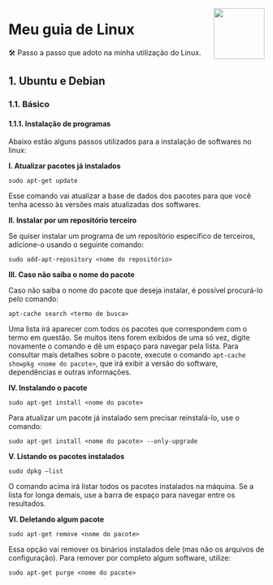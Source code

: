 <!-- Simple logo -->
<a href="#meu-guia-de-linux"><img width="100px" src="https://upload.wikimedia.org/wikipedia/commons/thumb/3/35/Tux.svg/1200px-Tux.svg.png" align="right" /></a>

# Meu guia de Linux

🛠 Passo a passo que adoto na minha utilização do Linux.

## 1. Ubuntu e Debian

### 1.1. Básico

#### 1.1.1. Instalação de programas

Abaixo estão alguns passos utilizados para a instalação de softwares no linux:

**I. Atualizar pacotes já instalados**

```console
sudo apt-get update
```

Esse comando vai atualizar a base de dados dos pacotes para que você tenha acesso às versões mais atualizadas dos softwares.

**II. Instalar por um repositório terceiro**

Se quiser instalar um programa de um repositório específico de terceiros, adicione-o usando o seguinte comando: 

```console
sudo add-apt-repository <nome do repositório>
```

**III. Caso não saiba o nome do pacote**

Caso não saiba o nome do pacote que deseja instalar, é possível procurá-lo pelo comando:

```console
apt-cache search <termo de busca>
```

Uma lista irá aparecer com todos os pacotes que correspondem com o termo em questão. Se muitos itens forem exibidos de uma só vez, digite novamente o comando e dê um espaço para navegar pela lista. Para consultar mais detalhes sobre o pacote, execute o comando `apt-cache showpkg <nome do pacote>`, que irá exibir a versão do software, dependências e outras informações.

**IV. Instalando o pacote**

```console
sudo apt-get install <nome do pacote>
```

Para atualizar um pacote já instalado sem precisar reinstalá-lo, use o comando:

```console
sudo apt-get install <nome do pacote> --only-upgrade
```

**V. Listando os pacotes instalados**

```console
sudo dpkg –list
```

O comando acima irá listar todos os pacotes instalados na máquina. Se a lista for longa demais, use a barra de espaço para navegar entre os resultados.

**VI. Deletando algum pacote**

```console
sudo apt-get remove <nome do pacote>
```

Essa opção vai remover os binários instalados dele (mas não os arquivos de configuração). Para remover por completo algum software, utilize:

```console
sudo apt-get purge <nome do pacote>
```

